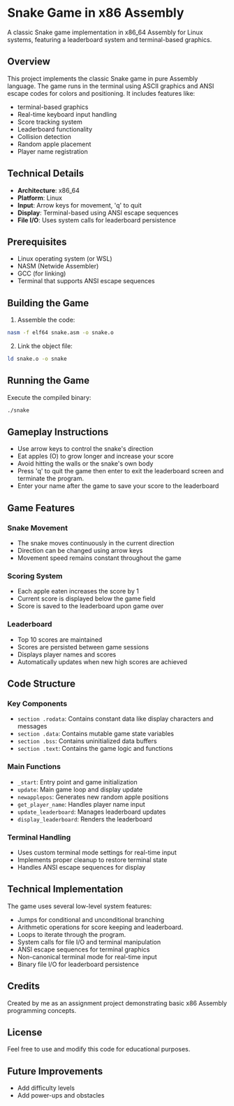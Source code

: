# Snake Game in x86 Assembly
A classic Snake game implementation in x86_64 Assembly for Linux systems, featuring a leaderboard system and terminal-based graphics.

## Overview

This project implements the classic Snake game in pure Assembly language. The game runs in the terminal using ASCII graphics and ANSI escape codes for colors and positioning. It includes features like:

- terminal-based graphics
- Real-time keyboard input handling
- Score tracking system
- Leaderboard functionality
- Collision detection
- Random apple placement
- Player name registration

## Technical Details

- **Architecture**: x86_64
- **Platform**: Linux
- **Input**: Arrow keys for movement, 'q' to quit
- **Display**: Terminal-based using ANSI escape sequences
- **File I/O**: Uses system calls for leaderboard persistence

## Prerequisites

- Linux operating system (or WSL)
- NASM (Netwide Assembler)
- GCC (for linking)
- Terminal that supports ANSI escape sequences

## Building the Game

1. Assemble the code:
```bash
nasm -f elf64 snake.asm -o snake.o
```

2. Link the object file:
```bash
ld snake.o -o snake
```

## Running the Game

Execute the compiled binary:
```bash
./snake
```

## Gameplay Instructions

- Use arrow keys to control the snake's direction
- Eat apples (O) to grow longer and increase your score
- Avoid hitting the walls or the snake's own body
- Press 'q' to quit the game then enter to exit the leaderboard screen and terminate the program.
- Enter your name after the game to save your score to the leaderboard

## Game Features

### Snake Movement
- The snake moves continuously in the current direction
- Direction can be changed using arrow keys
- Movement speed remains constant throughout the game

### Scoring System
- Each apple eaten increases the score by 1
- Current score is displayed below the game field
- Score is saved to the leaderboard upon game over

### Leaderboard
- Top 10 scores are maintained
- Scores are persisted between game sessions
- Displays player names and scores
- Automatically updates when new high scores are achieved

## Code Structure

### Key Components
- `section .rodata`: Contains constant data like display characters and messages
- `section .data`: Contains mutable game state variables
- `section .bss`: Contains uninitialized data buffers
- `section .text`: Contains the game logic and functions

### Main Functions
- `_start`: Entry point and game initialization
- `update`: Main game loop and display update
- `newapplepos`: Generates new random apple positions
- `get_player_name`: Handles player name input
- `update_leaderboard`: Manages leaderboard updates
- `display_leaderboard`: Renders the leaderboard

### Terminal Handling

- Uses custom terminal mode settings for real-time input
- Implements proper cleanup to restore terminal state
- Handles ANSI escape sequences for display

## Technical Implementation

The game uses several low-level system features:
- Jumps for conditional and unconditional branching
- Arithmetic operations for score keeping and leaderboard.
- Loops to iterate through the program.
- System calls for file I/O and terminal manipulation
- ANSI escape sequences for terminal graphics
- Non-canonical terminal mode for real-time input
- Binary file I/O for leaderboard persistence

## Credits

Created by me as an assignment project demonstrating basic x86 Assembly programming concepts.

## License

Feel free to use and modify this code for educational purposes.


## Future Improvements
- Add difficulty levels
- Add power-ups and obstacles
